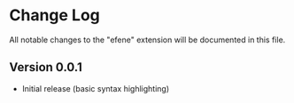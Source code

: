 # Change Log

All notable changes to the "efene" extension will be documented in this file.

## Version 0.0.1

- Initial release (basic syntax highlighting)
